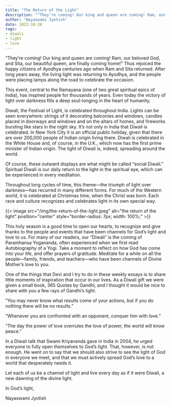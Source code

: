 ```yaml
---
title: "The Return of the Light"
description: "“They’re coming! Our king and queen are coming! Ram, our beloved God, and Sita, our beautiful queen, are finally coming home!” Thus rejoiced the happy citizens of Ayodhya centuries ago when Ram and Sita returned. After long years away, the living light was returning to Ayodhya, and the people were placing lamps along the road to celebrate the occasion."
author: "Nayaswami Jyotish"
date: 2022-10-28
tags:
- diwali
- light
- love
---
```


“They’re coming! Our king and queen are coming! Ram, our beloved God, and Sita, our beautiful queen, are finally coming home!” Thus rejoiced the happy citizens of Ayodhya centuries ago when Ram and Sita returned. After long years away, the living light was returning to Ayodhya, and the people were placing lamps along the road to celebrate the occasion.

This event, central to the Ramayana (one of two great spiritual epics of India), has inspired people for thousands of years. Even today the victory of light over darkness fills a deep soul-longing in the heart of humanity.

Diwali, the Festival of Light, is celebrated throughout India. Lights can be seen everywhere: strings of it decorating balconies and windows, candles placed in doorways and windows and on the altars of homes, and fireworks bursting like stars in the night sky. It’s not only in India that Diwali is celebrated. In New York City it is an official public holiday, given that there are over 200,000 people of Indian origin living there. Diwali is celebrated in the White House and, of course, in the U.K., which now has the first prime minister of Indian origin. The light of Diwali is, indeed, spreading around the world.

Of course, these outward displays are what might be called “social Diwali.” Spiritual Diwali is our daily return to the light in the spiritual eye, which can be experienced in every meditation.

Throughout long cycles of time, this theme—the triumph of light over darkness—has recurred in many different forms. For much of the Western world, it is celebrated at Christmas time, when the Christ was born. Each race and culture recognizes and celebrates light in its own special way.

{{< image src="/img/the-return-of-the-light.jpeg" alt="the return of the light" position="center" style="border-radius: 7px; width: 100%;" >}}

This holy season is a good time to open our hearts, to recognize and give thanks to the people and events that have been channels for God’s light and love to us. For many of our readers, our “Diwali” is the coming of Paramhansa Yogananda, often experienced when we first read Autobiography of a Yogi. Take a moment to reflect on how God has come into your life, and offer prayers of gratitude. Meditate for a while on all the people—family, friends, and teachers—who have been channels of Divine Mother’s love to you.

One of the things that Devi and I try to do in these weekly essays is to share little moments of inspiration that occur in our lives. As a Diwali gift we were given a small book, 365 Quotes by Gandhi, and I thought it would be nice to share with you a few rays of Gandhi’s light.

“You may never know what results come of your actions, but if you do nothing there will be no results.”

“Whenever you are confronted with an opponent, conquer him with love.”

“The day the power of love overrules the love of power, the world will know peace.”

In a Diwali talk that Swami Kriyananda gave in India in 2004, he urged everyone to fully open themselves to God’s light. That, however, is not enough. He went on to say that we should also strive to see the light of God in everyone we meet, and that we must actively spread God’s love to a world that desperately needs it.

Let each of us be a channel of light and live every day as if it were Diwali, a new dawning of the divine light.

In God’s light,

Nayaswami Jyotish
